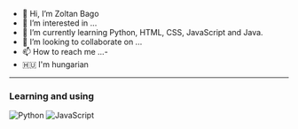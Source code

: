 - 👋 Hi, I’m Zoltan Bago
- 👀 I’m interested in ...
- 🌱 I’m currently learning Python, HTML, CSS, JavaScript and Java.
- 💞️ I’m looking to collaborate on ...
- 📫 How to reach me ...- 
- 🇭🇺 I'm hungarian

<hr></hr>
<h3>Learning and using</h3>

<img src="https://camo.githubusercontent.com/667c7cc1cbe0c85f6ada45dfe0584f0e0688329b08e2841bc0896de873e1e33b/687474703a2f2f696d672e736869656c64732e696f2f62616467652f2d507974686f6e2d3337373641423f7374796c653d666c61742d737175617265266c6f676f3d707974686f6e266c6f676f436f6c6f723d666666663461" alt="Python">

<img src="https://camo.githubusercontent.com/94478de8b0920eeda1423a853b866d6915bef2734fae722d562b245a7b4bcdfd/68747470733a2f2f696d672e736869656c64732e696f2f62616467652f2d4a6176615363726970742d2532334637444631433f7374796c653d666c61742d737175617265266c6f676f3d6a617661736372697074266c6f676f436f6c6f723d66666666346126636f6c6f723d643162303166" alt="JavaScript">


<!---
ZoltanBago/ZoltanBago is a ✨ special ✨ repository because its `README.md` (this file) appears on your GitHub profile.
You can click the Preview link to take a look at your changes.
--->
